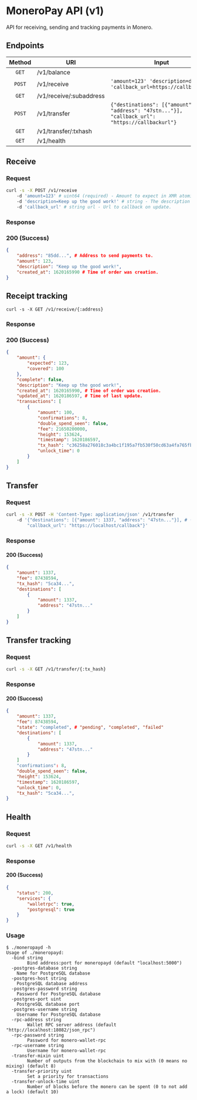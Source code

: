 # MoneroPay API (v1)
API for receiving, sending and tracking payments in Monero.
## Endpoints
| Method | URI                     | Input                                                                                                |
| :----: | ----------------------- | ---------------------------------------------------------------------------------------------------- |
| `GET`  | /v1/balance             |                                                                                                      |
| `POST` | /v1/receive             | `'amount=123' 'description=desc' 'callback_url=https://callbackurl'`                                 |
| `GET`  | /v1/receive/:subaddress |                                                                                                      |
| `POST` | /v1/transfer            | `{"destinations": [{"amount": 1337, "address": "47stn..."}], "callback_url": "https://callbackurl"}` |
| `GET`  | /v1/transfer/:txhash    |                                                                                                      |
| `GET`  | /v1/health              |                                                                                                      |

## Receive
### Request
```sh
curl -s -X POST /v1/receive
	-d 'amount=123' # uint64 (required) - Amount to expect in XMR atomic units.
	-d 'description=Keep up the good work!' # string - The description for the order.
	-d 'callback_url' # string url - Url to callback on update.
```
### Response
### 200 (Success)
```json
{
	"address": "85dd...", # Address to send payments to.
	"amount": 123,
	"description": "Keep up the good work!",
	"created_at": 1620165990 # Time of order was creation.
}
```

## Receipt tracking
```
curl -s -X GET /v1/receive/{:address}
```
### Response
### 200 (Success)
```json
{
	"amount": {
		"expected": 123,
		"covered": 100
	},
	"complete": false,
	"description": "Keep up the good work!",
	"created_at": 1620165990, # Time of order was creation.
	"updated_at": 1620186597, # Time of last update.
	"transactions": [
		{
			"amount": 100,
			"confirmations": 8,
			"double_spend_seen": false,
			"fee": 21650200000,
			"height": 153624,
			"timestamp": 1620186597,
			"tx_hash": "c36258a276018c3a4bc1f195a7fb530f50cd63a4fa765fb7c6f7f49fc051762a",
			"unlock_time": 0
		}
	]
}
```

## Transfer
### Request
```sh
curl -s -X POST -H 'Content-Type: application/json' /v1/transfer
	-d '{"destinations": [{"amount": 1337, "address": "47stn..."}], # (required)
		"callback_url": "https://localhost/callback"}'
```
### Response
#### 200 (Success)
```json
{
	"amount": 1337,
	"fee": 87438594,
	"tx_hash": "5ca34...",
	"destinations": [
		{
			"amount": 1337,
			"address": "47stn..."
		}
	]
}
```

## Transfer tracking
### Request
```sh
curl -s -X GET /v1/transfer/{:tx_hash}
```
### Response
#### 200 (Success)
```json
{
	"amount": 1337,
	"fee": 87438594,
	"state": "completed", # "pending", "completed", "failed"
	"destinations": [
		{
			"amount": 1337,
			"address": "47stn..."
		}
	]
	"confirmations": 8,
	"double_spend_seen": false,
	"height": 153624,
	"timestamp": 1620186597,
	"unlock_time": 0,
	"tx_hash": "5ca34...",
}
```

## Health
### Request
```sh
curl -s -X GET /v1/health
```
### Response
#### 200 (Success)
```json
{
	"status": 200,
	"services": {
		"walletrpc": true,
		"postgresql": true
	}
}
```

### Usage
```
$ ./moneropayd -h
Usage of ./moneropayd:
  -bind string
        Bind address:port for moneropayd (default "localhost:5000")
  -postgres-database string
  	Name for PostgreSQL database
  -postgres-host string
  	PostgreSQL database address
  -postgres-password string
  	Password for PostgreSQL database
  -postgres-port uint
  	PostgreSQL database port
  -postgres-username string
  	Username for PostgreSQL database
  -rpc-address string
        Wallet RPC server address (default "http://localhost:18082/json_rpc")
  -rpc-password string
        Password for monero-wallet-rpc
  -rpc-username string
        Username for monero-wallet-rpc
  -transfer-mixin uint
        Number of outputs from the blockchain to mix with (0 means no mixing) (default 8)
  -transfer-priority uint
        Set a priority for transactions
  -transfer-unlock-time uint
        Number of blocks before the monero can be spent (0 to not add a lock) (default 10)
```
